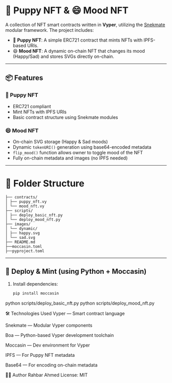 # 🐶 Puppy NFT & 😄 Mood NFT

A collection of NFT smart contracts written in **Vyper**, utilizing the [Snekmate](https://github.com/Boa-Network/snekmate) modular framework. The project includes:

- 🐶 **Puppy NFT**: A simple ERC721 contract that mints NFTs with IPFS-based URIs.
- 😄 **Mood NFT**: A dynamic on-chain NFT that changes its mood (Happy/Sad) and stores SVGs directly on-chain.

---

## 📦 Features

### 🐶 Puppy NFT
- ERC721 compliant
- Mint NFTs with IPFS URIs
- Basic contract structure using Snekmate modules

### 😄 Mood NFT
- On-chain SVG storage (Happy & Sad moods)
- Dynamic `tokenURI()` generation using base64-encoded metadata
- `flip_mood()` function allows owner to toggle mood of the NFT
- Fully on-chain metadata and images (no IPFS needed)

---

# 📁 Folder Structure
```
├── contracts/
│ ├── puppy_nft.vy
│ └── mood_nft.vy
├── scripts/
│ ├── deploy_basic_nft.py
│ └── deploy_mood_nft.py
├── images/
│ └── dynamic/
│ ├── happy.svg
│ └── sad.svg
├── README.md
├──moccasin.toml
├──pyproject.toml
```


---

## 🚀 Deploy & Mint (using Python + Moccasin)

1. Install dependencies:
   ```bash
   pip install moccasin
python scripts/deploy_basic_nft.py
python scripts/deploy_mood_nft.py

🛠️ Technologies Used
Vyper — Smart contract language

Snekmate — Modular Vyper components

Boa — Python-based Vyper development toolchain

Moccasin — Dev environment for Vyper

IPFS — For Puppy NFT metadata

Base64 — For encoding on-chain metadata

👨‍💻 Author
Rahbar Ahmed
License: MIT
